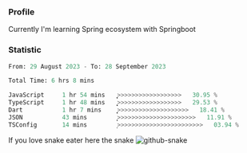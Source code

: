 ### Profile 

Currently I'm learning Spring ecosystem with Springboot

### Statistic
<!--START_SECTION:waka-->

```python
From: 29 August 2023 - To: 28 September 2023

Total Time: 6 hrs 8 mins

JavaScript     1 hr 54 mins    ͎͎͎͎͎͎͎>>>>>>>>>>>>>>>>>>   30.95 %
TypeScript     1 hr 48 mins    ͎͎͎͎͎͎͎>>>>>>>>>>>>>>>>>>   29.53 %
Dart           1 hr 7 mins     ͎͎͎͎̝>>>>>>>>>>>>>>>>>>>>   18.41 %
JSON           43 mins         ͎͎͎>>>>>>>>>>>>>>>>>>>>>>   11.91 %
TSConfig       14 mins         ͎>>>>>>>>>>>>>>>>>>>>>>>>   03.94 %
```

<!--END_SECTION:waka-->

If you love snake eater here the snake 
<picture>
  <source media="(prefers-color-scheme: dark)" srcset="https://github.com/pradana4648/pradana4648/blob/c0566a83ca6ea5f2e46bab00e717c4c82b4b5c4c/github-contribution-grid-snake-dark.svg" />
  <source media="(prefers-color-scheme: light)" srcset="https://github.com/pradana4648/pradana4648/blob/c0566a83ca6ea5f2e46bab00e717c4c82b4b5c4c/github-contribution-grid-snake.svg" />
  <img alt="github-snake" src="https://github.com/pradana4648/pradana4648/blob/c0566a83ca6ea5f2e46bab00e717c4c82b4b5c4c/github-contribution-grid-snake.svg" />
</picture>
